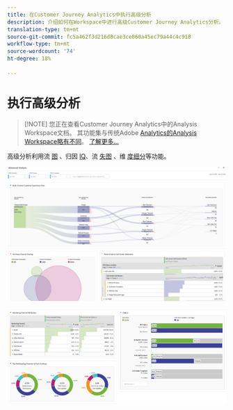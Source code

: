 ```yaml
---
title: 在Customer Journey Analytics中执行高级分析
description: 介绍如何在Workspace中进行高级Customer Journey Analytics分析。
translation-type: tm+mt
source-git-commit: fc5a462f3d216d8cae3ce060a45ec79a44c4c918
workflow-type: tm+mt
source-wordcount: '74'
ht-degree: 18%

---
```



# 执行高级分析

>[!NOTE] 您正在查看Customer Journey Analytics中的Analysis Workspace文档。 其功能集与传统Adobe [Analytics的Analysis Workspace略有不同](https://docs.adobe.com/content/help/zh-Hans/analytics/analyze/analysis-workspace/home.html)。 [了解更多...](/help/getting-started/cja-aa.md)

高级分析利用流 [图](/help/analysis-workspace/visualizations/c-flow/flow.md) 、归因 [IQ](/help/analysis-workspace/attribution/overview.md)、流 [失图](/help/analysis-workspace/visualizations/fallout/fallout-flow.md) 、维 [度细分](/help/components/dimensions/t-breakdown-fa.md)等功能。

![工作区屏幕截图1](assets/cja-adv-analysis1.png)

![工作区屏幕截图2](assets/cja-adv-analysis2.png)
